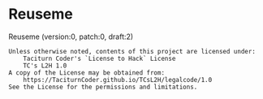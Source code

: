[//]: # ( ------------------------------------------------------------------ {c)
[//]: # ( COPYRIGHT 2022 Dwij Bavisi <dwijbavisi@gmail.com>                  {c)
[//]: # ( Licensed under:                                                    {c)
[//]: # (     Taciturn Coder's `License to Hack` License                     {c)
[//]: # (     TC's L2H 1.0                                                   {c)
[//]: # ( A copy of the License may be obtained from:                        {c)
[//]: # (     https://TaciturnCoder.github.io/TCsL2H/legalcode/1.0           {c)
[//]: # ( See the License for the permissions and limitations.               {c)
[//]: # ( ------------------------------------------------------------------ {c)

# Reuseme
Reuseme (version:0, patch:0, draft:2)

```
Unless otherwise noted, contents of this project are licensed under:
    Taciturn Coder's `License to Hack` License
    TC's L2H 1.0
A copy of the License may be obtained from:
    https://TaciturnCoder.github.io/TCsL2H/legalcode/1.0
See the License for the permissions and limitations.
```
